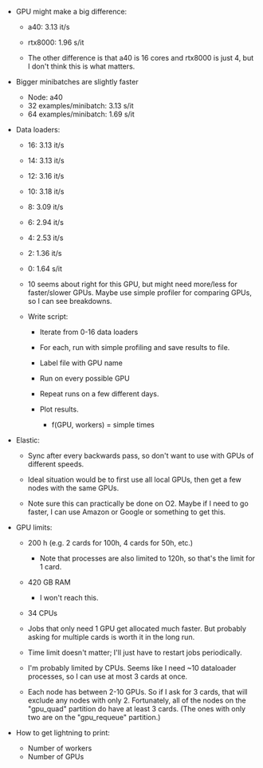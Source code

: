 - GPU might make a big difference:

  - a40: 3.13 it/s
  - rtx8000: 1.96 s/it

  - The other difference is that a40 is 16 cores and rtx8000 is just 4, but I 
    don't think this is what matters.

- Bigger minibatches are slightly faster

  - Node: a40
  - 32 examples/minibatch: 3.13 s/it
  - 64 examples/minibatch: 1.69 s/it

- Data loaders:

  - 16: 3.13 it/s
  - 14: 3.13 it/s
  - 12: 3.16 it/s
  - 10: 3.18 it/s
  -  8: 3.09 it/s
  -  6: 2.94 it/s
  -  4: 2.53 it/s
  -  2: 1.36 it/s
  -  0: 1.64 s/it

  - 10 seems about right for this GPU, but might need more/less for 
    faster/slower GPUs.  Maybe use simple profiler for comparing GPUs, so I can 
    see breakdowns.

  - Write script:

    - Iterate from 0-16 data loaders
    - For each, run with simple profiling and save results to file.
    - Label file with GPU name

    - Run on every possible GPU
    - Repeat runs on a few different days.
    - Plot results.
      - f(GPU, workers) = simple times

- Elastic:
  - Sync after every backwards pass, so don't want to use with GPUs of 
    different speeds.
  - Ideal situation would be to first use all local GPUs, then get a few nodes 
    with the same GPUs.

  - Note sure this can practically be done on O2.  Maybe if I need to go 
    faster, I can use Amazon or Google or something to get this.

- GPU limits:
  - 200 h (e.g. 2 cards for 100h, 4 cards for 50h, etc.)
    - Note that processes are also limited to 120h, so that's the limit for 1 
      card.
  - 420 GB RAM
    - I won't reach this.
  - 34 CPUs
   
  - Jobs that only need 1 GPU get allocated much faster.  But probably asking 
    for multiple cards is worth it in the long run.

  - Time limit doesn't matter; I'll just have to restart jobs periodically.
  - I'm probably limited by CPUs.  Seems like I need ~10 dataloader processes, 
    so I can use at most 3 cards at once. 

  - Each node has between 2-10 GPUs.  So if I ask for 3 cards, that will 
    exclude any nodes with only 2.  Fortunately, all of the nodes on the 
    "gpu_quad" partition do have at least 3 cards.  (The ones with only two are 
    on the "gpu_requeue" partition.)

- How to get lightning to print:

  - Number of workers
  - Number of GPUs

